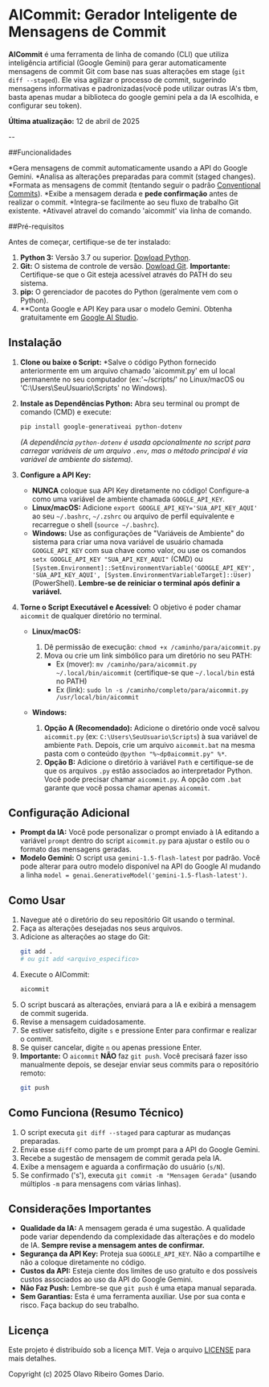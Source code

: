 # AICommit: Gerador Inteligente de Mensagens de Commit

**AICommit** é uma ferramenta de linha de comando (CLI) que utiliza inteligência artificial (Google Gemini) para gerar automaticamente mensagens de commit Git com base nas suas alterações em stage (`git diff --staged`). Ele visa agilizar o processo de commit, sugerindo mensagens informativas e padronizadas(você pode utilizar outras IA's tbm, basta apenas mudar a biblioteca do google gemini pela a da IA escolhida, e configurar seu token).

**Última atualização:** 12 de abril de 2025

--

##Funcionalidades

*Gera mensagens de commit automaticamente usando a API do Google Gemini. 
*Analisa as alterações preparadas para commit (staged changes). 
*Formata as mensagens de commit (tentando seguir o padrão [Conventional Commits](https://www.conventionalcommits.org/)).
*Exibe a mensagem derada e **pede confirmação** antes de realizar o commit. 
*Integra-se facilmente ao seu fluxo de trabalho Git existente.
*Ativavel atravel do comando 'aicommit' via linha de comando.

##Pré-requisitos

Antes de começar, certifique-se de ter instalado:

1. **Python 3:** Versão 3.7 ou superior. [Dowload Python](https://www.python.org/downloads/).
2. **Git:** O sistema de controle de versão. [Dowload Git](https://git-scm.com/downloads).
    **Importante:** Certifique-se que o Git esteja acessível através do PATH do seu sistema.
3. **pip:** O gerenciador de pacotes do Python (geralmente vem com o Python).
4. **Conta Google e API Key para usar o modelo Gemini. Obtenha gratuitamente em [Google AI Studio](https://aistudio.google.com/app/apikey).

## Instalação

1. **Clone ou baixe o Script:**
    *Salve o código Python fornecido anteriormente em um arquivo chamado 'aicommit.py' em ul local permanente no seu computador (ex:'~/scripts/' no Linux/macOS ou 'C:\Users\SeuUsuario\Scripts\' no Windows).

2. **Instale as Dependências Python:**
    Abra seu terminal ou prompt de comando (CMD) e execute:
    ```bash
    pip install google-generativeai python-dotenv
    ```
    *(A dependência `python-dotenv` é usada opcionalmente no script para carregar variáveis de um arquivo `.env`, mas o método principal é via variável de ambiente do sistema).*

3.  **Configure a API Key:**
    * **NUNCA** coloque sua API Key diretamente no código! Configure-a como uma variável de ambiente chamada `GOOGLE_API_KEY`.
    * **Linux/macOS:** Adicione `export GOOGLE_API_KEY='SUA_API_KEY_AQUI'` ao seu `~/.bashrc`, `~/.zshrc` ou arquivo de perfil equivalente e recarregue o shell (`source ~/.bashrc`).
    * **Windows:** Use as configurações de "Variáveis de Ambiente" do sistema para criar uma nova variável de usuário chamada `GOOGLE_API_KEY` com sua chave como valor, ou use os comandos `setx GOOGLE_API_KEY "SUA_API_KEY_AQUI"` (CMD) ou `[System.Environment]::SetEnvironmentVariable('GOOGLE_API_KEY', 'SUA_API_KEY_AQUI', [System.EnvironmentVariableTarget]::User)` (PowerShell). **Lembre-se de reiniciar o terminal após definir a variável.**

4.  **Torne o Script Executável e Acessível:**
    O objetivo é poder chamar `aicommit` de qualquer diretório no terminal.

    * **Linux/macOS:**
        1.  Dê permissão de execução: `chmod +x /caminho/para/aicommit.py`
        2.  Mova ou crie um link simbólico para um diretório no seu PATH:
            * Ex (mover): `mv /caminho/para/aicommit.py ~/.local/bin/aicommit` (certifique-se que `~/.local/bin` está no PATH)
            * Ex (link): `sudo ln -s /caminho/completo/para/aicommit.py /usr/local/bin/aicommit`

    * **Windows:**
        1.  **Opção A (Recomendado):** Adicione o diretório onde você salvou `aicommit.py` (ex: `C:\Users\SeuUsuario\Scripts`) à sua variável de ambiente `Path`. Depois, crie um arquivo `aicommit.bat` na mesma pasta com o conteúdo `@python "%~dp0aicommit.py" %*`.
        2.  **Opção B:** Adicione o diretório à variável `Path` e certifique-se de que os arquivos `.py` estão associados ao interpretador Python. Você pode precisar chamar `aicommit.py`. A opção com `.bat` garante que você possa chamar apenas `aicommit`.

## Configuração Adicional

* **Prompt da IA:** Você pode personalizar o prompt enviado à IA editando a variável `prompt` dentro do script `aicommit.py` para ajustar o estilo ou o formato das mensagens geradas.
* **Modelo Gemini:** O script usa `gemini-1.5-flash-latest` por padrão. Você pode alterar para outro modelo disponível na API do Google AI mudando a linha `model = genai.GenerativeModel('gemini-1.5-flash-latest')`.

## Como Usar

1.  Navegue até o diretório do seu repositório Git usando o terminal.
2.  Faça as alterações desejadas nos seus arquivos.
3.  Adicione as alterações ao stage do Git:
    ```bash
    git add .
    # ou git add <arquivo_especifico>
    ```
4.  Execute o AICommit:
    ```bash
    aicommit
    ```
5.  O script buscará as alterações, enviará para a IA e exibirá a mensagem de commit sugerida.
6.  Revise a mensagem cuidadosamente.
7.  Se estiver satisfeito, digite `s` e pressione Enter para confirmar e realizar o commit.
8.  Se quiser cancelar, digite `n` ou apenas pressione Enter.
9.  **Importante:** O `aicommit` **NÃO** faz `git push`. Você precisará fazer isso manualmente depois, se desejar enviar seus commits para o repositório remoto:
    ```bash
    git push
    ```

## Como Funciona (Resumo Técnico)

1.  O script executa `git diff --staged` para capturar as mudanças preparadas.
2.  Envia esse `diff` como parte de um prompt para a API do Google Gemini.
3.  Recebe a sugestão de mensagem de commit gerada pela IA.
4.  Exibe a mensagem e aguarda a confirmação do usuário (`s/N`).
5.  Se confirmado ('s'), executa `git commit -m "Mensagem Gerada"` (usando múltiplos `-m` para mensagens com várias linhas).

## Considerações Importantes

* **Qualidade da IA:** A mensagem gerada é uma sugestão. A qualidade pode variar dependendo da complexidade das alterações e do modelo de IA. **Sempre revise a mensagem antes de confirmar.**
* **Segurança da API Key:** Proteja sua `GOOGLE_API_KEY`. Não a compartilhe e não a coloque diretamente no código.
* **Custos da API:** Esteja ciente dos limites de uso gratuito e dos possíveis custos associados ao uso da API do Google Gemini.
* **Não Faz Push:** Lembre-se que `git push` é uma etapa manual separada.
* **Sem Garantias:** Esta é uma ferramenta auxiliar. Use por sua conta e risco. Faça backup do seu trabalho.

## Licença

Este projeto é distribuído sob a licença MIT. Veja o arquivo [LICENSE](LICENSE) para mais detalhes.

Copyright (c) 2025 Olavo Ribeiro Gomes Dario.
